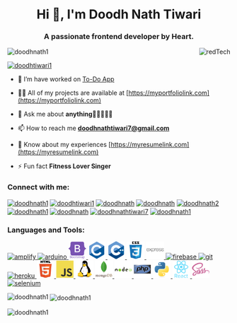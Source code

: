 <h1 align="center">Hi 👋, I'm Doodh Nath Tiwari</h1>
<h3 align="center">A passionate frontend developer by Heart.</h3>
<img align="right" alt="redTech"  src="https://giffiles.alphacoders.com/174/1744.gif" >
<p align="left"> <img src="https://komarev.com/ghpvc/?username=doodhnath1&label=Profile%20views&color=0e75b6&style=flat" alt="doodhnath1" /> </p>

<p align="left"> <a href="https://twitter.com/doodhtiwari1" target="blank"><img src="https://img.shields.io/twitter/follow/doodhtiwari1?logo=twitter&style=for-the-badge" alt="doodhtiwari1" /></a> </p>

- 🔭 I’m have worked on [To-Do App](https://todoapp-3e297.web.app/)

- 👨‍💻 All of my projects are available at [https://myportfoliolink.com](https://myportfoliolink.com)

- 💬 Ask me about **anything👨‍💻🤩😇😇**

- 📫 How to reach me **doodhnathtiwari7@gmail.com**

- 📄 Know about my experiences [https://myresumelink.com](https://myresumelink.com)

- ⚡ Fun fact **Fitness Lover Singer**

<h3 align="left">Connect with me:</h3>
<p align="left">
<a href="https://codepen.io/doodhnath1" target="blank"><img align="center" src="https://raw.githubusercontent.com/rahuldkjain/github-profile-readme-generator/master/src/images/icons/Social/codepen.svg" alt="doodhnath1" height="30" width="40" /></a>
<a href="https://twitter.com/doodhtiwari1" target="blank"><img align="center" src="https://raw.githubusercontent.com/rahuldkjain/github-profile-readme-generator/master/src/images/icons/Social/twitter.svg" alt="doodhtiwari1" height="30" width="40" /></a>
<a href="https://linkedin.com/in/doodhnath" target="blank"><img align="center" src="https://raw.githubusercontent.com/rahuldkjain/github-profile-readme-generator/master/src/images/icons/Social/linked-in-alt.svg" alt="doodhnath" height="30" width="40" /></a>
<a href="https://stackoverflow.com/users/doodhnath" target="blank"><img align="center" src="https://raw.githubusercontent.com/rahuldkjain/github-profile-readme-generator/master/src/images/icons/Social/stack-overflow.svg" alt="doodhnath" height="30" width="40" /></a>
<a href="https://fb.com/doodhnath2" target="blank"><img align="center" src="https://raw.githubusercontent.com/rahuldkjain/github-profile-readme-generator/master/src/images/icons/Social/facebook.svg" alt="doodhnath2" height="30" width="40" /></a>
<a href="https://instagram.com/doodhnath1" target="blank"><img align="center" src="https://raw.githubusercontent.com/rahuldkjain/github-profile-readme-generator/master/src/images/icons/Social/instagram.svg" alt="doodhnath1" height="30" width="40" /></a>
<a href="https://www.codechef.com/users/doodhnath" target="blank"><img align="center" src="https://cdn.jsdelivr.net/npm/simple-icons@3.1.0/icons/codechef.svg" alt="doodhnath" height="30" width="40" /></a>
<a href="https://codeforces.com/profile/doodhnathtiwari7" target="blank"><img align="center" src="https://raw.githubusercontent.com/rahuldkjain/github-profile-readme-generator/master/src/images/icons/Social/codeforces.svg" alt="doodhnathtiwari7" height="30" width="40" /></a>
<a href="https://auth.geeksforgeeks.org/user/doodhnath1" target="blank"><img align="center" src="https://raw.githubusercontent.com/rahuldkjain/github-profile-readme-generator/master/src/images/icons/Social/geeks-for-geeks.svg" alt="doodhnath1" height="30" width="40" /></a>
</p>

<h3 align="left">Languages and Tools:</h3>
<p align="left"> <a href="https://aws.amazon.com/amplify/" target="_blank" rel="noreferrer"> <img src="https://docs.amplify.aws/assets/logo-dark.svg" alt="amplify" width="40" height="40"/> </a> <a href="https://www.arduino.cc/" target="_blank" rel="noreferrer"> <img src="https://cdn.worldvectorlogo.com/logos/arduino-1.svg" alt="arduino" width="40" height="40"/> </a> <a href="https://getbootstrap.com" target="_blank" rel="noreferrer"> <img src="https://raw.githubusercontent.com/devicons/devicon/master/icons/bootstrap/bootstrap-plain-wordmark.svg" alt="bootstrap" width="40" height="40"/> </a> <a href="https://www.cprogramming.com/" target="_blank" rel="noreferrer"> <img src="https://raw.githubusercontent.com/devicons/devicon/master/icons/c/c-original.svg" alt="c" width="40" height="40"/> </a> <a href="https://www.w3schools.com/cpp/" target="_blank" rel="noreferrer"> <img src="https://raw.githubusercontent.com/devicons/devicon/master/icons/cplusplus/cplusplus-original.svg" alt="cplusplus" width="40" height="40"/> </a> <a href="https://www.w3schools.com/css/" target="_blank" rel="noreferrer"> <img src="https://raw.githubusercontent.com/devicons/devicon/master/icons/css3/css3-original-wordmark.svg" alt="css3" width="40" height="40"/> </a> <a href="https://expressjs.com" target="_blank" rel="noreferrer"> <img src="https://raw.githubusercontent.com/devicons/devicon/master/icons/express/express-original-wordmark.svg" alt="express" width="40" height="40"/> </a> <a href="https://firebase.google.com/" target="_blank" rel="noreferrer"> <img src="https://www.vectorlogo.zone/logos/firebase/firebase-icon.svg" alt="firebase" width="40" height="40"/> </a> <a href="https://git-scm.com/" target="_blank" rel="noreferrer"> <img src="https://www.vectorlogo.zone/logos/git-scm/git-scm-icon.svg" alt="git" width="40" height="40"/> </a> <a href="https://heroku.com" target="_blank" rel="noreferrer"> <img src="https://www.vectorlogo.zone/logos/heroku/heroku-icon.svg" alt="heroku" width="40" height="40"/> </a> <a href="https://www.w3.org/html/" target="_blank" rel="noreferrer"> <img src="https://raw.githubusercontent.com/devicons/devicon/master/icons/html5/html5-original-wordmark.svg" alt="html5" width="40" height="40"/> </a> <a href="https://developer.mozilla.org/en-US/docs/Web/JavaScript" target="_blank" rel="noreferrer"> <img src="https://raw.githubusercontent.com/devicons/devicon/master/icons/javascript/javascript-original.svg" alt="javascript" width="40" height="40"/> </a> <a href="https://www.linux.org/" target="_blank" rel="noreferrer"> <img src="https://raw.githubusercontent.com/devicons/devicon/master/icons/linux/linux-original.svg" alt="linux" width="40" height="40"/> </a> <a href="https://www.mongodb.com/" target="_blank" rel="noreferrer"> <img src="https://raw.githubusercontent.com/devicons/devicon/master/icons/mongodb/mongodb-original-wordmark.svg" alt="mongodb" width="40" height="40"/> </a> <a href="https://nodejs.org" target="_blank" rel="noreferrer"> <img src="https://raw.githubusercontent.com/devicons/devicon/master/icons/nodejs/nodejs-original-wordmark.svg" alt="nodejs" width="40" height="40"/> </a> <a href="https://www.php.net" target="_blank" rel="noreferrer"> <img src="https://raw.githubusercontent.com/devicons/devicon/master/icons/php/php-original.svg" alt="php" width="40" height="40"/> </a> <a href="https://www.python.org" target="_blank" rel="noreferrer"> <img src="https://raw.githubusercontent.com/devicons/devicon/master/icons/python/python-original.svg" alt="python" width="40" height="40"/> </a> <a href="https://reactjs.org/" target="_blank" rel="noreferrer"> <img src="https://raw.githubusercontent.com/devicons/devicon/master/icons/react/react-original-wordmark.svg" alt="react" width="40" height="40"/> </a> <a href="https://sass-lang.com" target="_blank" rel="noreferrer"> <img src="https://raw.githubusercontent.com/devicons/devicon/master/icons/sass/sass-original.svg" alt="sass" width="40" height="40"/> </a> <a href="https://www.selenium.dev" target="_blank" rel="noreferrer"> <img src="https://raw.githubusercontent.com/detain/svg-logos/780f25886640cef088af994181646db2f6b1a3f8/svg/selenium-logo.svg" alt="selenium" width="40" height="40"/> </a> </p>

<p><img align="left" src="https://github-readme-stats.vercel.app/api/top-langs?username=doodhnath1&show_icons=true&locale=en&layout=compact" alt="doodhnath1" /></p>

<p>&nbsp;<img align="center" src="https://github-readme-stats.vercel.app/api?username=doodhnath1&show_icons=true&locale=en" alt="doodhnath1" /></p>

<p><img align="center" src="https://github-readme-streak-stats.herokuapp.com/?user=doodhnath1&" alt="doodhnath1" /></p>
